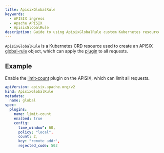 ```yaml
---
title: ApisixGlobalRule
keywords:
  - APISIX ingress
  - Apache APISIX
  - ApisixGlobalRule
description: Guide to using ApisixGlobalRule custom Kubernetes resource.
---
```


<!--
#
# Licensed to the Apache Software Foundation (ASF) under one or more
# contributor license agreements.  See the NOTICE file distributed with
# this work for additional information regarding copyright ownership.
# The ASF licenses this file to You under the Apache License, Version 2.0
# (the "License"); you may not use this file except in compliance with
# the License.  You may obtain a copy of the License at
#
#     http://www.apache.org/licenses/LICENSE-2.0
#
# Unless required by applicable law or agreed to in writing, software
# distributed under the License is distributed on an "AS IS" BASIS,
# WITHOUT WARRANTIES OR CONDITIONS OF ANY KIND, either express or implied.
# See the License for the specific language governing permissions and
# limitations under the License.
#
-->

`ApisixGlobalRule` is a Kubernetes CRD resource used to create an APISIX [global-rule](https://apisix.apache.org/docs/apisix/terminology/global-rule/) object, which can apply the [plugin](https://apisix.apache.org/docs/apisix/next/terminology/plugin/) to all requests.

## Example

Enable the [limit-count](https://apisix.apache.org/docs/apisix/next/plugins/limit-count/) plugin on the APISIX, which can limit all requests.

```yaml
apiVersion: apisix.apache.org/v2
kind: ApisixGlobalRule
metadata:
  name: global
spec:
  plugins:
    name: limit-count
    enalbed: true 
    config:
      time_window": 60,
      policy: "local",
      count: 2,
      key: "remote_addr",
      rejected_code: 503
```
